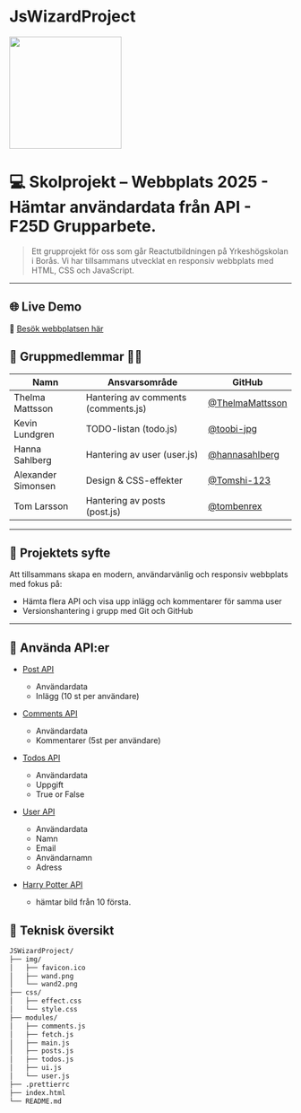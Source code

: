 # JsWizardProject

<img src="https://avatars.githubusercontent.com/u/207596941?s=400&u=9dfaaaa26c2964be8ef832d9259e938a6efd5d46&v=4" width="200"/>

# 💻 Skolprojekt – Webbplats 2025 - Hämtar användardata från API - F25D Grupparbete.

> Ett grupprojekt för oss som går Reactutbildningen på Yrkeshögskolan i Borås. Vi har tillsammans utvecklat en responsiv webbplats med HTML, CSS och JavaScript.

---

## 🌐 Live Demo

🔗 [Besök webbplatsen här](https://wizardofjs.github.io/JsWizardProject/)

## 👥 Gruppmedlemmar 🧙‍♂️

| Namn               | Ansvarsområde                       | GitHub                                               |
| ------------------ | ----------------------------------- | ---------------------------------------------------- |
| Thelma Mattsson    | Hantering av comments (comments.js) | [@ThelmaMattsson](https://github.com/ThelmaMattsson) |
| Kevin Lundgren     | TODO-listan (todo.js)               | [@toobi-jpg](https://github.com/toobi-jpg)           |
| Hanna Sahlberg     | Hantering av user (user.js)         | [@hannasahlberg](https://github.com/hannasahlberg)   |
| Alexander Simonsen | Design & CSS-effekter               | [@Tomshi-123](https://github.com/Tomshi-123)         |
| Tom Larsson        | Hantering av posts (post.js)        | [@tombenrex](https://github.com/tombenrex)           |

---

## 🚀 Projektets syfte

Att tillsammans skapa en modern, användarvänlig och responsiv webbplats med fokus på:

- Hämta flera API och visa upp inlägg och kommentarer för samma user
- Versionshantering i grupp med Git och GitHub

---

## 🔗 Använda API:er

- [Post API](https://jsonplaceholder.typicode.com/posts/)

  - Användardata
  - Inlägg (10 st per användare)

- [Comments API](https://jsonplaceholder.typicode.com/comments/)

  - Användardata
  - Kommentarer (5st per användare)

- [Todos API](https://jsonplaceholder.typicode.com/todos/)

  - Användardata
  - Uppgift
  - True or False

- [User API](https://jsonplaceholder.typicode.com/users/)

  - Användardata
  - Namn
  - Email
  - Användarnamn
  - Adress

- [Harry Potter API](https://hp-api.onrender.com/api/characters)
  - hämtar bild från 10 första.

## 🧱 Teknisk översikt

```bash
JSWizardProject/
├── img/
│   ├── favicon.ico
│   ├── wand.png
│   └── wand2.png
├── css/
│   ├── effect.css
│   └── style.css
├── modules/
│   ├── comments.js
│   ├── fetch.js
│   ├── main.js
│   ├── posts.js
│   ├── todos.js
│   ├── ui.js
│   └── user.js
├── .prettierrc
├── index.html
└── README.md
```
